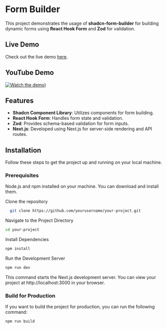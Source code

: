 # Form Builder

This project demonstrates the usage of **shadcn-form-builder** for building dynamic forms using **React Hook Form** and **Zod** for validation.

## Live Demo

Check out the live demo [here](https://shadcn-form-build.vercel.app/).

## YouTube Demo

[![Watch the demo](https://img.youtube.com/vi/7r0n7A3OL7s/0.jpg))](https://www.youtube.com/watch?v=7r0n7A3OL7s)

## Features

- **Shadcn Component Library**: Utilizes components for form building.
- **React Hook Form**: Handles form state and validation.
- **Zod**: Provides schema-based validation for form inputs.
- **Next.js**: Developed using Next.js for server-side rendering and API routes.

## Installation

Follow these steps to get the project up and running on your local machine.

### Prerequisites

Node.js and npm installed on your machine. You can download and install them.

Clone the repository

```bash
  git clone https://github.com/yourusername/your-project.git
```

Navigate to the Project Directory

```bash
cd your-project
```

Install Dependencies

```bash
npm install
```

Run the Development Server

```bash
npm run dev
```

This command starts the Next.js development server. You can view your project at http://localhost:3000 in your browser.

### Build for Production

If you want to build the project for production, you can run the following command:

```bash
npm run build
```
